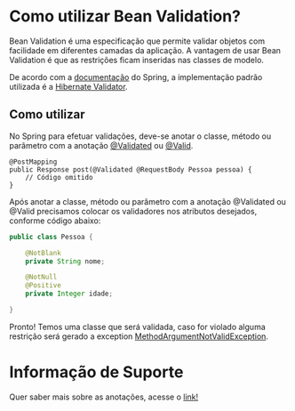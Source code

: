# Como utilizar Bean Validation? 

Bean Validation é uma especificação que permite validar objetos com facilidade em diferentes camadas da aplicação. 
A vantagem de usar Bean Validation é que as restrições ficam inseridas nas classes de modelo.

De acordo com a [documentação](https://docs.spring.io/spring/docs/4.1.x/spring-framework-reference/html/validation.html#validation-beanvalidation) 
do Spring, a implementação padrão utilizada é a [Hibernate Validator](http://hibernate.org/validator/).

## Como utilizar

No Spring para efetuar validações, deve-se anotar o classe, método ou parâmetro com a anotação 
[@Validated](https://docs.spring.io/spring/docs/current/javadoc-api/org/springframework/validation/annotation/Validated.html)
ou [@Valid](https://docs.oracle.com/javaee/7/api/javax/validation/Valid.html).

```
@PostMapping
public Response post(@Validated @RequestBody Pessoa pessoa) {
    // Código omitido
}
```

Após anotar a classe, método ou parâmetro com a anotação @Validated ou @Valid precisamos colocar os validadores nos 
atributos desejados, conforme código abaixo:

```java
public class Pessoa {

    @NotBlank
    private String nome;

    @NotNull
    @Positive
    private Integer idade;

}
```

Pronto! Temos uma classe que será validada, caso for violado alguma restrição será gerado a exception [MethodArgumentNotValidException](https://docs.spring.io/spring-framework/docs/current/javadoc-api/org/springframework/web/bind/MethodArgumentNotValidException.html).

# Informação de Suporte

Quer saber mais sobre as anotações, acesse o [link!](https://javaee.github.io/javaee-spec/javadocs/javax/validation/constraints/package-summary.html)